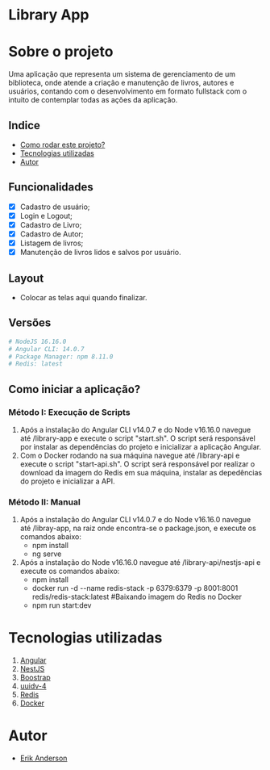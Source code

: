 # Library App
# Sobre o projeto
Uma aplicação que representa um sistema de gerenciamento de um biblioteca, onde atende a criação e manutenção de livros, autores e usuários, contando com o desenvolvimento em formato fullstack com o intuito de contemplar todas as ações da aplicação.
## Indice
- <a href="#rodar">Como rodar este projeto?</a>
- <a href="#tecnologias">Tecnologias utilizadas</a>
- <a href="#autor">Autor</a>
## Funcionalidades
- [x] Cadastro de usuário;
- [x] Login e Logout;
- [x] Cadastro de Livro;
- [x] Cadastro de Autor;
- [x] Listagem de livros;
- [x] Manutenção de livros lidos e salvos por usuário.
## Layout
- Colocar as telas aqui quando finalizar.
## Versões
```bash
# NodeJS 16.16.0
# Angular CLI: 14.0.7
# Package Manager: npm 8.11.0
# Redis: latest
```
## Como iniciar a aplicação?

### Método I: Execução de Scripts
1. Após a instalação do Angular CLI v14.0.7 e do Node v16.16.0 navegue até /library-app e execute o script "start.sh". O script será responsável por instalar as dependências do projeto e inicializar a aplicação Angular.
2. Com o Docker rodando na sua máquina navegue até /library-api e execute o script "start-api.sh". O script será responsável por realizar o download da imagem do Redis em sua máquina, instalar as depedências do projeto e inicializar a API.

### Método II: Manual
1. Após a instalação do Angular CLI v14.0.7 e do Node v16.16.0 navegue até /libray-app, na raiz onde encontra-se o package.json, e execute os comandos abaixo:
   - npm install
   - ng serve
2. Após a instalação do Node v16.16.0 navegue até /library-api/nestjs-api e execute os comandos abaixo:
   - npm install
   - docker run -d --name redis-stack -p 6379:6379 -p 8001:8001 redis/redis-stack:latest #Baixando imagem do Redis no Docker
   - npm run start:dev

# Tecnologias utilizadas
1. [Angular](https://angular.io/)
2. [NestJS](https://nestjs.com/)
3. [Boostrap](https://getbootstrap.com/)
4. [uuidv-4](https://www.npmjs.com/package/uuidv4)
5. [Redis](https://redis.com/pt/)
6. [Docker](https://www.docker.com/)
# Autor
- [Erik Anderson](https://www.linkedin.com/in/erik-de-morais-740a44234/)
